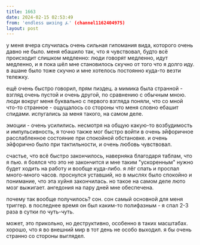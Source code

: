 ```yaml
---
title: 1663
date: 2024-02-15 02:53:49
from: 'endless шизing ⍼' (channel1162404975)
layout: post
---
```


у меня вчера случилась очень сильная гипомания вида, которого очень давно не было. меня ебашило так, что я чувствовал, будто всё происходит слишком медленно: люди говорят медленно, идут медленно, и я пока шёл мне становилось скучно от того что я долго иду. в ашане было тоже скучно и мне хотелось постоянно куда-то везти тележку.

ещё очень быстро говорил, прям пиздец. а мимика была странной - взгляд очень пустой и очень другой, по сравнению с обычным мною.
люди вокруг меня буквально с первого взгляда поняли, что со мной что-то странное - ощущалось со стороны что меня словно ебашит спидами. испугались за меня такого, на самом деле.

эмоции - очень усилились. несмотря на общую какую-то возбудимость и импульсивность, я точно также мог быстро войти в очень эйфоричное расслабленное состояние при спокойной обстановке. и очень эйфорично было при тактильности, и очень любовь чувствовал.

счастье, что всё быстро закончилось, наверняка благодаря таблам, что я пью. я боялся что это не закончится и мне таким "ускоренным" нужно будет ходить на работу и вообще куда-либо.
я лёг спать и проспал много-много часов. проснулся уставший, но в мыслях было спокойно и понимание, что эта хуйня закончилась. но такое на самом деле люто мозг выжигает. ангедония на пару дней мне обеспечена.

почему так вообще получилось? сон. сон самый основной для меня триггер. в последнее время он был каким-то полифазным - я спал 2-3 раза в сутки по чуть-чуть.

может, это прикольно, но деструктивно, особенно в таких масштабах. хорошо, что я во внешний мир в тот день не особо выходил. я бы очень странно со стороны выглядел.
